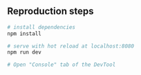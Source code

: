## Reproduction steps

``` bash
# install dependencies
npm install

# serve with hot reload at localhost:8080
npm run dev

# Open "Console" tab of the DevTool 
```